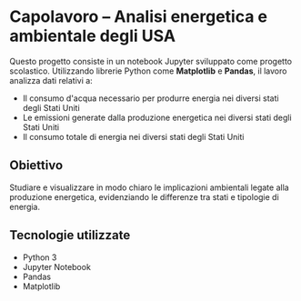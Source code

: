 # Capolavoro – Analisi energetica e ambientale degli USA

Questo progetto consiste in un notebook Jupyter sviluppato come progetto scolastico. Utilizzando librerie Python come **Matplotlib** e **Pandas**, il lavoro analizza dati relativi a:

- Il consumo d'acqua necessario per produrre energia nei diversi stati degli Stati Uniti
- Le emissioni generate dalla produzione energetica nei diversi stati degli Stati Uniti
- Il consumo totale di energia nei diversi stati degli Stati Uniti

## Obiettivo
Studiare e visualizzare in modo chiaro le implicazioni ambientali legate alla produzione energetica, evidenziando le differenze tra stati e tipologie di energia.

## Tecnologie utilizzate
- Python 3
- Jupyter Notebook
- Pandas
- Matplotlib
